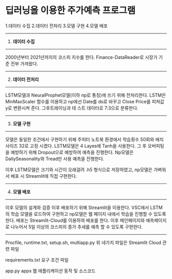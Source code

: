 딥러닝을 이용한 주가예측 프로그램
================================

1.데이터 수집
2.데이터 전처리
3.모델 구현
4.모델 배포

-------------
1. __데이터 수집__
-------------
  2000년부터 2021년까지의 코스피 지수를 한다. Finance-DataReader로 시장가 기준 전부 가져왔다.


---------------------------------------


2. __데이터 전처리__
-------------
  LSTM모델과 NeuralProphet모델(이하 np로 통칭)에 쓰기 위해 전처리한다.  LSTM은 MinMaxScaler 함수를 이용하고 np에선 Date를 ds로 바꾸고 Close Price를 피쳐값 y로 변환시켜 준다. 그후트레이닝과 테   스트 데이터로 7:3으로 분류한다. 


---------------------------------------

3. __모델 구현__
-------------
  모델은 동일한 조건에서 구현하기 위해 주피터 노트북 환경에서 학습횟수 50회와 배치사이즈 32로 고정 시켰다.
  LSTM모델은 4 Layes에 Tanh을 사용한다. 그 후 오버피팅을 예방하기 위해 Dropout으로 예방하여 예측을 진행한다.
  Np모델은 DaliySeasonality와 Tread만 사용 예측을 진행한다.
  
  이후 LSTM모델은 크기와 시간이 오래걸려 .h5 형식으로 저장하였고, np모델은 가벼워서 배포 시 Streamlit에 직접 구현한다.


---------------------------------------

4. __모델 배포__
-------------
  이후 모델의 설계와 검증 이후 배포하기 위해 Streamlit을 이용한다.
  VSC에서 LSTM의 학습 모델을 로드하여 구현하고 np모델은 웹 페이지 내에서 학습을 진행할 수 있도록한다.
  배포는 Streamlit-Cloud를 이용하여 배포를 한다. 이후 메인페이지와 예측페이지로 나누어서 5일 이상의 코스피의 종가 추세를 예측 할 수 있도록 구현한다.


---------------------------------------


Procfile,
runtime.txt,
setup.sh,
multiapp.py
 위 네가지 파일은 Streamlit Cloud 관련 파일
 
requirements.txt
 요구 조건 파일
 
app.py
 apps
 웹  애플리케이션 동작 및 소스코드
